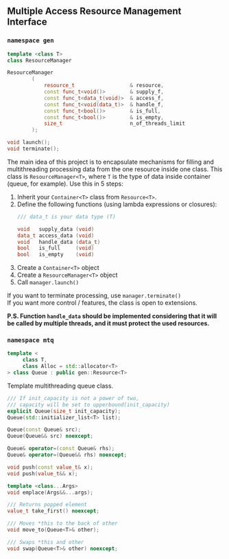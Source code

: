 ## Multiple Access Resource Management Interface

### ```namespace gen```

```c++
template <class T>
class ResourceManager
```

```c++
ResourceManager
        (
            resource_t                  & resource,
            const func_t<void()>        & supply_f,
            const func_t<data_t(void)>  & access_f,
            const func_t<void(data_t)>  & handle_f,
            const func_t<bool()>        & is_full,
            const func_t<bool()>        & is_empty,
            size_t                      n_of_threads_limit
        );

void launch();
void terminate();
```

The main idea of this project is to encapsulate mechanisms for filling and
multithreading processing data from the one resource inside one class.
This class is ```ResourceManager<T>```, where ```T``` is the type of data
inside container (queue, for example). Use this in 5 steps:  
  1. Inherit your ```Container<T>``` class from ```Resource<T>```.
  2. Define the following functions (using lambda expressions or closures):  
     ```c++
     /// data_t is your data type (T)
     
     void   supply_data (void)  
     data_t access_data (void)  
     void   handle_data (data_t)
     bool   is_full     (void)  
     bool   is_empty    (void)
     ```  
  3. Create a ```Container<T>``` object  
  4. Create a ```ResourceManager<T>``` object
  5. Call ```manager.launch()```  

If you want to terminate processing, use ```manager.terminate()```  
If you want more control / features, the class is open to extensions.

**P.S. Function ```handle_data``` should be implemented considering that it will
be called by multiple threads, and it must protect the used resources.** 

### ```namespace mtq```

```c++
template <
     class T,
     class Alloc = std::allocator<T>
> class Queue : public gen::Resource<T>
```

Template multithreading queue class.

```c++
/// If init_capacity is not a power of two,  
/// capacity will be set to upperbound(init_capacity)
explicit Queue(size_t init_capacity);
Queue(std::initializer_list<T> list);

Queue(const Queue& src);
Queue(Queue&& src) noexcept;

Queue& operator=(const Queue& rhs);
Queue& operator=(Queue&& rhs) noexcept;

void push(const value_t& x);
void push(value_t&& x);

template <class...Args>
void emplace(Args&&...args);

/// Returns popped element
value_t take_first() noexcept;

/// Moves *this to the back of other
void move_to(Queue<T>& other);

/// Swaps *this and other
void swap(Queue<T>& other) noexcept;
```

